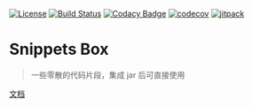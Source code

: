 [![License](https://img.shields.io/badge/License-Apache%202.0-blue.svg)](https://opensource.org/licenses/Apache-2.0)
[![Build Status](https://travis-ci.org/cn-src/snippets-box.svg?branch=master)](https://travis-ci.org/cn-src/snippets-box)
[![Codacy Badge](https://api.codacy.com/project/badge/Grade/643d3ca00a044ebc98de3ab6da52c93f)](https://www.codacy.com/manual/cn-src/snippets-box?utm_source=github.com&amp;utm_medium=referral&amp;utm_content=cn-src/snippets-box&amp;utm_campaign=Badge_Grade)
[![codecov](https://codecov.io/gh/cn-src/snippets-box/branch/master/graph/badge.svg)](https://codecov.io/gh/cn-src/snippets-box)
[![jitpack](https://jitpack.io/v/cn-src/snippets-box.svg)](https://jitpack.io/#cn-src/snippets-box)

# Snippets Box
> 一些零散的代码片段，集成 jar 后可直接使用

[文档](https://cn-src.gitee.io/snippets-box/)